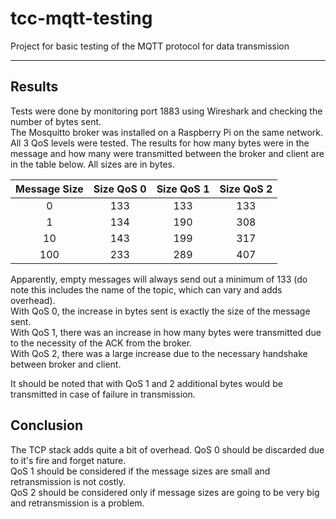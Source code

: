 # tcc-mqtt-testing
Project for basic testing of the MQTT protocol for data transmission

---

## Results

Tests were done by monitoring port 1883 using Wireshark and checking the number of bytes sent.  
The Mosquitto broker was installed on a Raspberry Pi on the same network.  
All 3 QoS levels were tested. The results for how many bytes were in the message and how many were transmitted between
the broker and client are in the table below. All sizes are in bytes.

| Message Size | Size QoS 0 | Size QoS 1 | Size QoS 2 |
|:---:|:---:|:---:|:---:|
| 0   | 133 | 133 | 133 |
| 1   | 134 | 190 | 308 |
| 10  | 143 | 199 | 317 |
| 100 | 233 | 289 | 407 |

Apparently, empty messages will always send out a minimum of 133 (do note this includes the name of the topic,
which can vary and adds overhead).  
With QoS 0, the increase in bytes sent is exactly the size of the message sent.  
With QoS 1, there was an increase in how many bytes were transmitted due to the necessity of the ACK from the broker.  
With QoS 2, there was a large increase due to the necessary handshake between broker and client.

It should be noted that with QoS 1 and 2 additional bytes would be transmitted in case of failure in transmission.

## Conclusion

The TCP stack adds quite a bit of overhead. QoS 0 should be discarded due to it's fire and forget nature.  
QoS 1 should be considered if the message sizes are small and retransmission is not costly.  
QoS 2 should be considered only if message sizes are going to be very big and retransmission is a problem.


